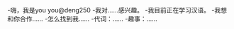 -嗨，我是you you@deng250
-我对……感兴趣。
-我目前正在学习汉语。
-我想和你合作……
-怎么找到我……
-代词：……
-趣事：……

<!---
deng250/deng250是一个特殊的存储库，因为它的'README. Mdbioms（这个文件）会出现在您的GitHub配置文件中。
您可以单击预览链接查看更改。
--->
